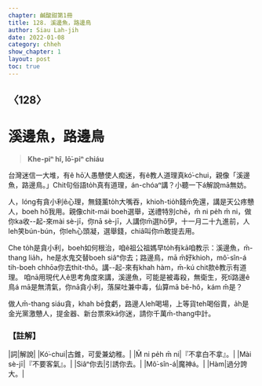```yaml
---
chapter: 鹹酸甜第1冊
title: 128. 溪邊魚，路邊鳥
author: Siau Lah-jih
date: 2022-01-08
category: chheh
show_chapter: 1
layout: post
toc: true
---
```

  
## 〈128〉
# 溪邊魚，路邊鳥
>**Khe-piⁿ hî, lō͘-piⁿ chiáu**

台灣迷信一大堆，有ê hō͘人愚戇使人痴迷，有ê教人道理真kó͘-chui，親像「溪邊魚，路邊鳥。」Chit句俗語to̍h真有道理，án-chóaⁿ講？小聽一下á解說mā無妨。

人，lóng有貪小利ê心理，無錢薰to̍h大嘴吞，khioh-tio̍h錢m̄免還，講是天公疼戇人，boeh hō͘我用。親像chit-mái boeh選舉，送禮特別chē，m̄ ni pe̍h m̄ ni，做你ka收--起-來mài sè-jī，你nā sè-jī，人講你m̄選hō͘伊，十一月二十九進前，人leh笑bún-bún，你leh心頭凝，選舉錢，chiâ叫你m̄敢提去用。

Che to̍h是貪小利，boeh如何根治，咱ê祖公祖媽早to̍h有kā咱教示：溪邊魚，m̄-thang lia̍h，he是水鬼交替boeh siâⁿ你去；路邊鳥，mā m̄好khioh，mô͘-sîn-á tih-boeh chhōa你去thit-thô。講--起-來有khah hàm，m̄-kú chit款ê教示有道理。
咱nā用現代人ê思考角度來講，溪邊魚，可能是被毒殺，無衛生，死tī路邊ê鳥á mā是無清氣，你nā貪小利，落屎吐兼中毒，仙算mā bē-hô，kám m̄是？

做人m̄-thang siáu貪，khah bē食虧，路邊人leh喝場，上等貨teh喝俗賣，a̍h是金光黨激戇人，提金器、新台票來kā你迷，請你千萬m̄-thang中計。

### 【註解】

|詞|解說|
|Kó͘-chui|古錐，可愛兼幼稚。|
|M̄ ni pe̍h m̄ ni|『不拿白不拿』。|
|Mài sè-jī|『不要客氣』。|
|Siâⁿ你去|引誘你去。|
|Mô͘-sîn-á|魔神á。|
|Hàm|過分誇大。|

